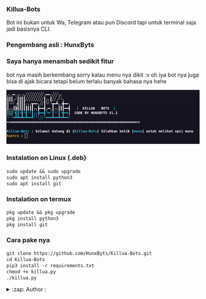 ### Killua-Bots
Bot ini bukan untuk Wa, Telegram atau pun Discord tapi untuk terminal saja jadi basisnya CLI.           

### Pengembang asli : HunxByts 
### Saya hanya menambah sedikit fitur

bot nya masih berkembang sorry kalau menu nya dikit :v oh iya bot nya juga bisa di ajak bicara tetapi belum terlalu banyak bahasa nya hehe 

<img src="https://github.com/HunxByts/Killua-Bots/blob/main/asset/KLUA.png"/>

### Instalation on Linux (.deb}
```
sudo update && sudo upgrade
sudo apt install python3
sudo apt install git
```

### Instalation on termux 
```
pkg update && pkg upgrade 
pkg install python3
pkg install git
```

### Cara pake nya 
```
git clone https://github.com/HunxByts/Killua-Bots.git
cd Killua-Bots
pip3 install -r requirements.txt
chmod +x killua.py
./killua.py
```

<details>
<summary>:zap: Author :</summary>
- <strong><a href="https://github.com/HunxByts">HunxByts</a></strong>
</details>
